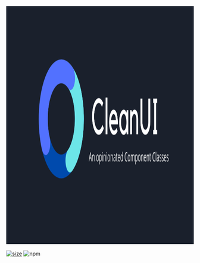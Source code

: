 <img src="docs/static/preview.png" class="light-img" width="1280" height="640" alt=""/>

[![size](https://badgen.net/bundlephobia/minzip/initbase/clean)](https://bundlephobia.com/result?p=initbase/clean) ![npm](https://img.shields.io/npm/dt/initbase/clean)

